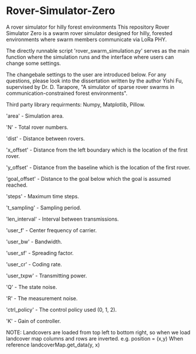 # Rover-Simulator-Zero
A rover simulator for hilly forest environments
This repository Rover Simulator Zero is a swarm rover simulator designed for hilly, 
forested environments where swarm members communicate via LoRa PHY.

The directly runnable script 'rover_swarm_simulation.py' serves as the main function
where the simulation runs and the interface where users can change some settings.

The changebale settings to the user are introduced below. For any questions, please 
look into the dissertation written by the author Yishi Fu, supervised by Dr. D. Tarapore, 
"A simulator of sparse rover swarms in communication-constrained forest environments".

Third party library requirments: Numpy, Matplotlib, Pillow.

'area' - Simulation area.

'N' - Total rover numbers.

'dist' - Distance between rovers.

'x_offset' - Distance from the left boundary which is the location of the first rover.

'y_offset' - Distance from the baseline which is the location of the first rover.

'goal_offset' - Distance to the goal below which the goal is assumed reached.

'steps' - Maximum time steps.

't_sampling' - Sampling period.

'len_interval' - Interval between transmissions.

'user_f' - Center frequency of carrier.

'user_bw' - Bandwidth.

'user_sf' - Spreading factor.

'user_cr' - Coding rate.

'user_txpw' - Transmitting power.

'Q' - The state noise.

'R' - The measurement noise.

'ctrl_policy' - The control policy used (0, 1, 2).

'K' - Gain of controller.

NOTE: Landcovers are loaded from top left to bottom right, so when we load landcover map columns
and rows are inverted. e.g. position = (x,y)
When reference landcoverMap.get_data(y, x)